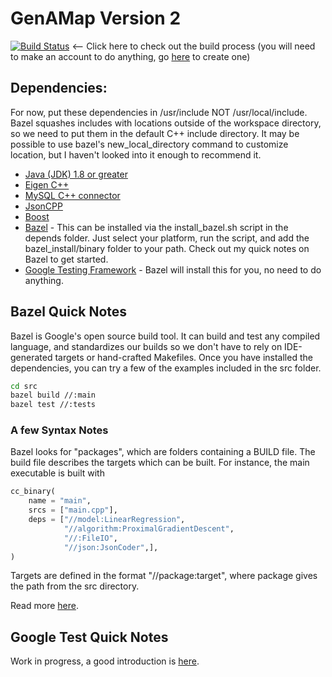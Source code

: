# GenAMap Version 2

[![Build Status](http://ec2-54-83-149-164.compute-1.amazonaws.com/buildStatus/icon?job=GenAMap_Backend)](http://ec2-54-83-149-164.compute-1.amazonaws.com/job/GenAMap_Backend/) <-- Click here to check out the build process (you will need to make an account to do anything, go [here](http://ec2-54-83-149-164.compute-1.amazonaws.com/) to create one)

## Dependencies:

For now, put these dependencies in /usr/include NOT /usr/local/include. Bazel squashes includes with locations outside of the workspace directory, so we need to put them in the default C++ include directory. It may be possible to use bazel's new_local_directory command to customize location, but I haven't looked into it enough to recommend it.

* [Java (JDK) 1.8 or greater](http://www.oracle.com/technetwork/java/javase/downloads/jdk8-downloads-2133151.html)
* [Eigen C++](http://eigen.tuxfamily.org/index.php?title=Main_Page)
* [MySQL C++ connector](http://dev.mysql.com/downloads/connector/cpp/)
* [JsonCPP](https://github.com/open-source-parsers/jsoncpp)
* [Boost](http://www.boost.org/)
* [Bazel](https://github.com/bazelbuild/bazel) - This can be installed via the install_bazel.sh script in the depends folder. Just select your platform, run the script, and add the bazel_install/binary folder to your path. Check out my quick notes on Bazel to get started.
* [Google Testing Framework](https://github.com/google/googletest) - Bazel will install this for you, no need to do anything.


## Bazel Quick Notes
Bazel is Google's open source build tool. It can build and test any compiled language, and standardizes our builds so we don't have to rely on IDE-generated targets or hand-crafted Makefiles. Once you have installed the dependencies, you can try a few of the examples included in the src folder.

```bash
cd src
bazel build //:main
bazel test //:tests
```

### A few Syntax Notes
Bazel looks for "packages", which are folders containing a BUILD file. The build file describes the targets which can be built. For instance, the main executable is built with
```python
cc_binary(
    name = "main",
    srcs = ["main.cpp"],
    deps = ["//model:LinearRegression",
            "//algorithm:ProximalGradientDescent",
            "//:FileIO",
            "//json:JsonCoder",],
)
```
Targets are defined in the format "//package:target", where package gives the path from the src directory.

Read more [here](http://bazel.io/docs/getting-started.html).

## Google Test Quick Notes
Work in progress, a good introduction is [here](http://www.ibm.com/developerworks/aix/library/au-googletestingframework.html).
